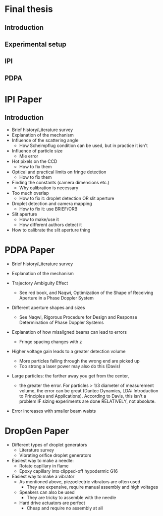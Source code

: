 # Final thesis #################
## Introduction

## Experimental setup

## IPI

## PDPA



# IPI Paper ####################
## Introduction
* Brief history/Literature survey
* Explanation of the mechanism
* Influence of the scattering angle
  * How Scheimpflug condition can be used, but in practice it isn't
* Influence of particle size
  * Mie error
* Hot pixels on the CCD
  * How to fix them
* Optical and practical limits on fringe detection
  * How to fix them
* Finding the constants (camera dimensions etc.)
  * Why calibration is necessary
* Too much overlap
  * How to fix it: droplet detection OR slit aperture
* Droplet detection and camera mapping
  * How to fix it: use BRIEF/ORB
* Slit aperture
  * How to make/use it
  * How different authors detect it
* How to calibrate the slit aperture thing

# PDPA Paper ###################
* Brief history/Literature survey
* Explanation of the mechanism



* Trajectory Ambiguity Effect
  * See red book, and Naqwi, Optimization of the Shape of Receiving Aperture in
    a Phase Doppler System
* Different aperture shapes and sizes
  * See Naqwi, Rigorous Procedure for Design and Response Determination of Phase
    Doppler Systems
* Explanation of how misaligned beams can lead to errors
  * Fringe spacing changes with z
* Higher voltage gain leads to a greater detection volume
  * More particles falling through the wrong end are picked up
  * Too strong a laser power may also do this (Davis)
* Large particles: the farther away you get from the center, 
  * the greater the error. For particles > 1/3 diameter of measurement volume,
    the error can be great (Dantec Dynamics, LDA: Introduction to Principles and
    Appilcations). According to Davis, this isn't a problem IF sizing
    experiments are done RELATIVELY, not absolute.
* Error increases with smaller beam waists


# DropGen Paper ################
* Different types of droplet generators
  * Literature survey
  * Vibrating orifice droplet generators
* Easiest way to make a needle:
  * Rotate capillary in flame
  * Epoxy capillary into clipped-off hypodermic G16
* Easiest way to make a vibrator
  * As mentioned above, piezoelectric vibrators are often used
    * They are expensive, require manual assembly and high voltages
  * Speakers can also be used
    * They are tricky to assemble with the needle
  * Hard drive actuators are perfect
    * Cheap and require no assembly at all

